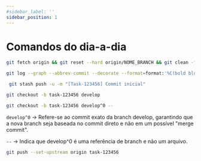 ```yaml
---
#sidebar_label: ''
sidebar_position: 1
---
```


# Comandos do dia-a-dia

```bash title="Limpa a working tree e resincroniza o projeto com o remote."
git fetch origin && git reset --hard origin/NOME_BRANCH && git clean -f -d
```

```bash title="Mostra um Git graph com os ramos de branch"
git log --graph --abbrev-commit --decorate --format=format:'%C(bold blue)%h%C(reset) - %C(bold green)(%ar)%C(reset) %C(white)%s%C(reset) %C(dim white)- %an%C(reset)%C(bold yellow)%d%C(reset)' --all
```

```bash title="Salva as modificações locais e novos arquivos untracked para o Stash."
 git stash push -u -m "[Task-123456] Commit inicial"
```

```bash title="Criar branch baseada na develop"  
git checkout -b task-123456 develop
```

```bash title="Criar branch baseada na develop - sendo mais específico"
git checkout -b task-123456 develop^0 --
```
```develop^0``` → Refere-se ao commit exato da branch develop, garantindo que a nova branch seja baseada no commit direto e não em um possível "merge commit".

```--``` → Indica que develop^0 é uma referência de branch e não um arquivo.

```bash title="Enviar para o repositório remoto"
git push --set-upstream origin task-123456
```